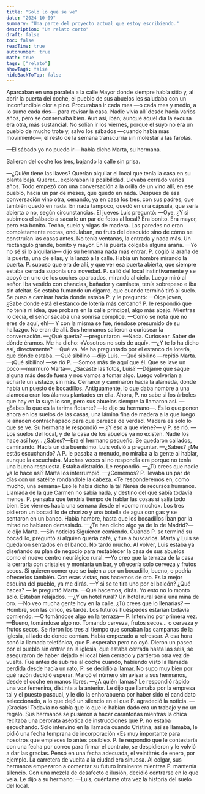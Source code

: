 ```yaml
---
title: "Solo lo que se ve"
date: "2024-10-09"
summary: "Una parte del proyecto actual que estoy escribiendo."
description: "Un relato corto"
draft: false
toc: false
readTime: true
autonumber: true
math: true
tags: ["relato"]
showTags: false
hideBackToTop: false
---
```

Aparcaban en una paralela a la calle Mayor donde siempre había sitio y, al abrir la puerta del coche, el pueblo de sus abuelos les saludaba con un inconfundible olor a pino.  Procuraban ir cada mes —o cada mes y medio, a lo sumo cada dos— para revisar la casa. Nadie vivía allí desde hacía varios años, pero se conservaba bien. Aun así, iban; aunque aquel día la excusa era otra, más sustancial. No solían ir los viernes, porque el suyo no era un pueblo de mucho trote y, salvo los sábados —cuando había más movimiento—, el resto de la semana transcurría sin molestar a las farolas.

—El sábado yo no puedo ir— había dicho Marta, su hermana.

Salieron del coche los tres, bajando la calle sin prisa.

—¿Quién tiene las llaves?
Querían alquilar el local que tenía la casa en su planta baja. Querer… exploraban la posibilidad. Llevaba cerrado varios años. Todo empezó con una conversación a la orilla de un vino allí, en ese pueblo, hacía un par de meses, que quedó en nada. Después de esa conversación vino otra, cenando, ya en casa los tres, con sus padres, que también quedó en nada.  En nada tampoco, quedó en una cápsula, que sería abierta o no, según circunstancias. El jueves Luis preguntó:
—Oye, ¿Y si subimos el sábado a sacarle un par de fotos al local?
Era bonito. Era mayor, pero era bonito. Techo, suelo y vigas de madera. Las paredes no eran completamente rectas, ondulaban, no fruto del descuido sino de cómo se construían las casas antes. No tenía ventanas, la entrada y nada más. Un rectángulo grande, bonito y mayor. En la puerta colgaba alguna araña.
—Yo no sé si lo alquilaría— dijo su hermana nada más entrar. 
P. cogió la araña de la puerta, una de ellas, y la lanzó a la calle. Había un hombre mirando la puerta. P. supuso que era de allí, y que ver esa puerta abierta, que siempre estaba cerrada suponía  una novedad. P. salió del local instintivamente y se apoyó en uno de los coches aparcados, mirando al cielo. Luego miró al señor. Iba vestido con chanclas, bañador y camiseta, tenía sobrepeso e iba sin afeitar. Se estaba fumando un cigarro, que cuando terminó tiró al suelo. Se puso a caminar hacia donde estaba P. y le preguntó:
—Oiga joven, ¿Sabe donde está el estanco de lotería más cercano?
P. le respondió que no tenía ni idea, que probara en la calle principal, algo más abajo. Mientras lo decía, el señor sacaba una sonrisa cómplice.
—Como se nota que no eres de aquí, eh!— Y con la misma se fue, riéndose presumido de su hallazgo. No eran de allí.
Sus hermanos salieron a curiosear la conversación. 
—¿Qué quería? —preguntaron.
—Nada. Curiosear. Saber de dónde éramos. Me ha dicho: «Vosotros no sois de aquí».
—¿Y te lo ha dicho así, directamente?
—Qué va. Me ha preguntado por el estanco de lotería, que dónde estaba.
—Qué sibilino —dijo Luis.
—Qué sibilino —repitió Marta.
—¡Qué sibilino! —se rió P.
—Somos más de aquí que él. Que se lave un poco —murmuró Marta—. ¿Sacaste las fotos, Luis?
—Déjame que saque alguna más desde fuera y nos vamos a tomar algo.
Luego volverían a echarle un vistazo, sin más. Cerraron y caminaron hacia la alameda, donde había un puesto de bocadillos. Antiguamente, lo que daba nombre a una alameda eran los álamos plantados en ella. Ahora, P. no sabe si los árboles que hay en la suya lo son, pero sus abuelos siempre la llamaron así.
—¿Sabes lo que es la tarima flotante? —le dijo su hermano—. Es lo que ponen ahora en los suelos de las casas, una lámina fina de madera a la que luego le añaden contrachapado para que parezca de verdad. Madera es solo lo que se ve.
Su hermana le respondió —  ¿Y eso a que viene?— y P. se rió.
—Los suelos del local, y de la casa de los abuelos ya no existen. Nadie los hace así hoy… ¿Sabes?—Era el hermano pequeño.
Se quedaron callados, caminando. Hacía un día buenísimo. Luis volvió a preguntar.
—¿Sabes? ¿Me estás escuchando?
A P. le pasaba a menudo, no miraba a la gente al hablar, aunque la escuchaba. Muchas veces si no respondía era porque no tenía una buena respuesta. Estaba distraído. Le respondió.
—¿Tú crees que nadie ya lo hace así?
Marta los interrumpió.
—¿Comemos?
P. llevaba un par de días con un satélite rondándole la cabeza. «Te responderemos en, como mucho, una semana» Eso le había dicho la tal Nerea de recursos humanos. Llamada de la que Carmen no sabía nada, y destino del que sabía todavía menos. P. pensaba que tendría tiempo de hablar las cosas si salía todo bien. Ese viernes hacía una semana desde el «como mucho». Los tres pidieron un bocadillo de chorizo y una botella de agua con gas y se sentaron en un banco. Había hambre, hasta que los bocadillos iban por la mitad no hablaron demasiado. 
—¿Te han dicho algo ya de lo de Madrid?— le dijo Marta.
—Sin noticias
Siguieron comiendo. Cuando P. se terminó su bocadillo, preguntó si alguien quería café, y fue a buscarlos. Marta y Luis se quedaron sentados en el banco. No tardó mucho. Al volver, Luis estaba ya diseñando su plan de negocio para restablecer la casa de sus abuelos como el nuevo centro neurálgico rural.
—Yo creo que la terraza de la casa la cerraría con cristales y montaría un bar, y ofrecería solo cerveza y frutos secos. Si quieren comer que se bajen a por un bocadillo, bueno, o podría ofrecerlos también. Con esas vistas, nos hacemos de oro. Es la mejor esquina del pueblo, ya me dirás.
—Y si se te tira uno por el balcón? ¿Qué haces? — le preguntó Marta.
—Qué hacemos, dirás. Yo esto no lo monto solo. 
Estaban relajados. 
—¿Y un hotel rural? Un hotel rural sería una mina de oro. 
—No veo mucha gente hoy en la calle, ¿Tú crees que lo llenarías? 
—Hombre, son las cinco, es tarde. Los futuros huéspedes estarían todavía comiendo.
—O tomándose algo en la terraza— P. Intervino por primera vez. 
—Bueno, tomándose algo no. Tomando cerveza, frutos secos… o cerveza y frutos secos.
Se rieron los tres al tiempo que sonaban las campanas de la iglesia, al lado de donde comían. Había empezado a refrescar. A esa hora sonó la llamada telefónica, que P. esperaba pero no oyó.  Dieron un paseo por el pueblo sin entrar en la iglesia, que estaba cerrada hasta las seis, se aseguraron de haber dejado el local bien cerrado y partieron otra vez de vuelta. 
Fue antes de subirse al coche cuando, habiendo visto la llamada perdida desde hacía un rato, P. se decidió a llamar. No supo muy bien por qué razón decidió esperar. Marcó el número sin avisar a sus hermanos, desde el coche en manos libres. 
—¿A quién llamas?
Le respondió rápido una voz femenina, distinta a la anterior. Le dijo que llamaba por la empresa tal y el puesto pascual, y le dio la enhorabuena por haber sido el candidato seleccionado, a lo que dejó un silencio en el que P. agradeció la noticia. 
—¡Gracias!
Todavía no sabía que lo que le habían dado era un trabajo y no un regalo. Sus hermanos se pusieron a hacer carantoñas mientras la chica recitaba una perorata aséptica de instrucciones que P. no estaba escuchando. Solo intervino en la llamada cuando Cristina, así se llamaba, le pidió una fecha temprana de incorporación «Es muy importante para nosotros que empieces lo antes posible». P. le respondió que le contestaría con una fecha por correo para firmar el contrato, se despidieron y le volvió a dar las gracias. Pensó en una fecha adecuada, el veintitrés de enero, por ejemplo. 
La carretera de vuelta a la ciudad era sinuosa. Al colgar, sus hermanos empezaron a comentar su futuro inminente mientras P. mantenía silencio. Con una mezcla de desafecto e ilusión, decidió centrarse en lo que veía. Le dijo a su hermano:
—Luis, cuéntame otra vez la historia del suelo del local.
